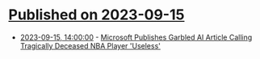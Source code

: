 # [Published on 2023-09-15](index.md)

* [2023-09-15, 14:00:00](https://tech.slashdot.org/story/23/09/15/1050256/microsoft-publishes-garbled-ai-article-calling-tragically-deceased-nba-player-useless?utm_source=rss1.0mainlinkanon&utm_medium=feed) - [Microsoft Publishes Garbled AI Article Calling Tragically Deceased NBA Player 'Useless'](https://tech.slashdot.org/story/23/09/15/1050256/microsoft-publishes-garbled-ai-article-calling-tragically-deceased-nba-player-useless?utm_source=rss1.0mainlinkanon&utm_medium=feed)
